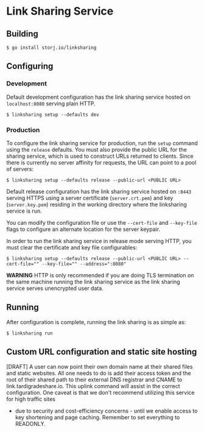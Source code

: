 # Link Sharing Service

## Building

```
$ go install storj.io/linksharing
```

## Configuring

### Development

Default development configuration has the link sharing service hosted on
`localhost:8080` serving plain HTTP.

```
$ linksharing setup --defaults dev
```

### Production

To configure the link sharing service for production, run the `setup` command
using the `release` defaults. You must also provide the public URL for
the sharing service, which is used to construct URLs returned to
clients. Since there is currently no server affinity for requests, the URL
can point to a pool of servers:

```
$ linksharing setup --defaults release --public-url <PUBLIC URL>
```

Default release configuration has the link sharing service hosted on `:8443`
serving HTTPS using a server certificate (`server.crt.pem`) and
key (`server.key.pem`) residing in the working directory where the linksharing
service is run.

You can modify the configuration file or use the `--cert-file` and `--key-file`
flags to configure an alternate location for the server keypair.

In order to run the link sharing service in release mode serving HTTP, you must
clear the certificate and key file configurables:

```
$ linksharing setup --defaults release --public-url <PUBLIC URL> --cert-file="" --key-file="" --address=":8080"
```

**WARNING** HTTP is only recommended if you are doing TLS termination on the
same machine running the link sharing service as the link sharing service
serves unencrypted user data.

## Running

After configuration is complete, running the link sharing is as simple as:

```
$ linksharing run
```

## Custom URL configuration and static site hosting
[DRAFT] A user can now point their own domain name at their shared files and static websites. 
All one needs to do is add their access token and the root of their shared path to their external 
DNS registrar and CNAME to link.tardigradeshare.io. This uplink command will assist in the correct 
configuration. One caveat is that we don't recommend utilizing this service for high traffic sites 
- due to security and cost-efficiency concerns - until we enable access to key shortening and page 
caching. Remember to set everything to READONLY.